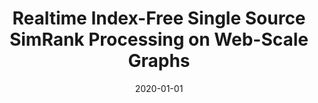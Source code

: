 ---
title: "Realtime Index-Free Single Source SimRank Processing on Web-Scale Graphs"
date: 2020-01-01
publishDate: 2020-10-17T14:59:13.218688Z
authors: ["Jieming Shi", "Tianyuan Jin", "Renchi Yang*", "Xiaokui Xiao", "Yin Yang"]
publication_types: ["2"]
abstract: ""
featured: false
venue: "Proceedings of the VLDB Endowment"
paperurl: "http://www.vldb.org/pvldb/vol13/p966-shi.pdf"
url_code: "https://github.com/jmshi123/SimPush"
doi: "10.14778/3384345.3384347"
---